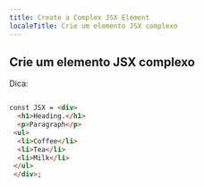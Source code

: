 ```yaml
---
title: Create a Complex JSX Element
localeTitle: Crie um elemento JSX complexo
---
```

## Crie um elemento JSX complexo

Dica:

```html

const JSX = <div> 
  <h1>Heading.</h1> 
  <p>Paragraph</p> 
 <ul> 
  <li>Coffee</li> 
  <li>Tea</li> 
  <li>Milk</li> 
 </ul> 
 </div>; 

```